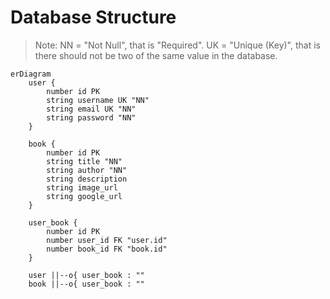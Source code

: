 # Database Structure

> Note: NN = "Not Null", that is "Required". UK = "Unique (Key)", that is there should not be two of the same value in the database.

```mermaid
erDiagram
    user {
        number id PK
        string username UK "NN"
        string email UK "NN"
        string password "NN"
    }

    book {
        number id PK
        string title "NN"
        string author "NN"
        string description
        string image_url
        string google_url
    }

    user_book {
        number id PK
        number user_id FK "user.id"
        number book_id FK "book.id"
    }

    user ||--o{ user_book : ""
    book ||--o{ user_book : ""
```
